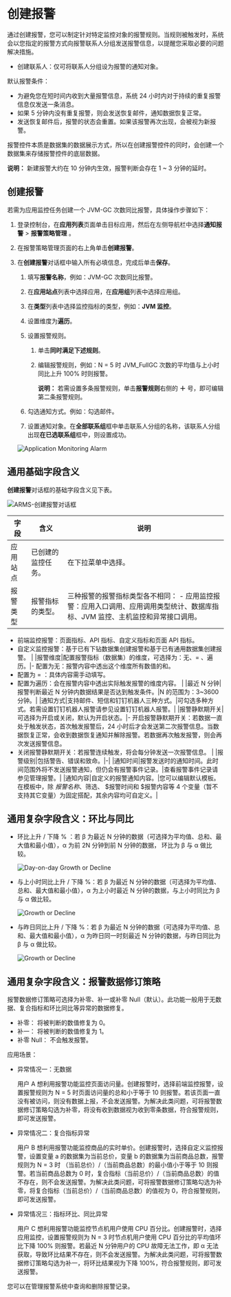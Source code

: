 # 创建报警

通过创建报警，您可以制定针对特定监控对象的报警规则。当规则被触发时，系统会以您指定的报警方式向报警联系人分组发送报警信息，以提醒您采取必要的问题解决措施。

-   创建联系人：仅可将联系人分组设为报警的通知对象。

默认报警条件：

-   为避免您在短时间内收到大量报警信息，系统 24 小时内对于持续的重复报警信息仅发送一条消息。
-   如果 5 分钟内没有重复报警，则会发送恢复邮件，通知数据恢复正常。
-   发送恢复邮件后，报警的状态会重置。如果该报警再次出现，会被视为新报警。

报警控件本质是数据集的数据展示方式，所以在创建报警控件的同时，会创建一个数据集来存储报警控件的底层数据。

**说明：** 新建报警大约在 10 分钟内生效，报警判断会存在 1 ~ 3 分钟的延时。

## 创建报警

若需为应用监控任务创建一个 JVM-GC 次数同比报警，具体操作步骤如下：

1.  登录控制台，在**应用列表**页面单击目标应用，然后在左侧导航栏中选择**通知报警** \> **报警策略管理** 。

2.  在报警策略管理页面的右上角单击**创建报警**。

3.  在**创建报警**对话框中输入所有必填信息，完成后单击**保存**。

    1.  填写**报警名称**，例如：JVM-GC 次数同比报警。

    2.  在**应用站点**列表中选择应用，在**应用组**列表中选择应用组。

    3.  在**类型**列表中选择监控指标的类型，例如：**JVM 监控**。

    4.  设置维度为**遍历**。

    5.  设置报警规则。

        1.  单击**同时满足下述规则**。
        2.  编辑报警规则，例如：N = 5 时 JVM\_FullGC 次数的平均值与上小时同比上升 100% 时则报警。

            **说明：** 若需设置多条报警规则，单击**报警规则**右侧的 **＋** 号，即可编辑第二条报警规则。

    6.  勾选通知方式。例如：勾选邮件。

    7.  设置通知对象。在**全部联系组**框中单击联系人分组的名称，该联系人分组出现**在已选联系组**框中，则设置成功。

    ![Application Monitoring Alarm](https://static-aliyun-doc.oss-accelerate.aliyuncs.com/assets/img/zh-CN/1557559951/p43504.png)


## 通用基础字段含义

**创建报警**对话框的基础字段含义见下表。

![ARMS-创建报警对话框](https://static-aliyun-doc.oss-accelerate.aliyuncs.com/assets/img/zh-CN/1557559951/p43306.png)

|字段|含义|说明|
|--|--|--|
|应用站点|已创建的监控任务。|在下拉菜单中选择。|
|报警类型|报警指标的类型。|三种报警的报警指标类型各不相同： -   应用监控报警：应用入口调用、应用调用类型统计、数据库指标、JVM 监控、主机监控和异常接口调用。
-   前端监控报警：页面指标、API 指标、自定义指标和页面 API 指标。
-   自定义监控报警：基于已有下钻数据集创建报警和基于已有通用数据集创建报警。 |
|报警维度|配置报警指标（数据集）的维度，可选择为：无、= 、遍历。|-   配置为无：报警内容中透出这个维度所有数值的和。
-   配置为 = ：具体内容需手动填写。
-   配置为遍历：会在报警内容中透出实际触发报警的维度内容。 |
|最近 N 分钟|报警判断最近 N 分钟内数据结果是否达到触发条件。|N 的范围为：3~3600 分钟。|
|通知方式|支持邮件、短信和钉钉机器人三种方式。|可勾选多种方式。若需设置钉钉机器人报警请参见设置钉钉机器人报警。|
|报警静默期开关|可选择为开启或关闭，默认为开启状态。|-   开启报警静默期开关：若数据一直处于触发状态，首次触发报警后，24 小时后才会发送第二次报警信息。当数据恢复正常，会收到数据恢复通知并解除报警。若数据再次触发报警，则会再次发送报警信息。
-   关闭报警静默期开关：若报警连续触发，将会每分钟发送一次报警信息。 |
|报警级别|包括警告、错误和致命。|-|
|通知时间|报警发送时的通知时间。此时间范围外将不发送报警通知，但仍会有报警事件记录。|查看报警事件记录请参见管理报警。|
|通知内容|自定义的报警通知内容。|您可以编辑默认模板。在模板中，除 $报警名称、$筛选、 $报警时间和 $报警内容等 4 个变量（暂不支持其它变量）为固定搭配，其余内容均可自定义。|

## 通用复杂字段含义：环比与同比

-   环比上升 / 下降 % ：若 β 为最近 N 分钟的数据（可选择为平均值、总和、最大值和最小值），α 为前 2N 分钟到前 N 分钟的数据， 环比为 β 与 α 做比较。

    ![Day-on-day Growth or Decline](https://aliware-images.oss-cn-hangzhou.aliyuncs.com/arms/dg_chain_workflow.png)

-   与上小时同比上升 / 下降 %：若 β 为最近 N 分钟的数据（可选择为平均值、总和、最大值和最小值），α 为上小时最近 N 分钟的数据，与上小时同比为 β 与 α 做比较。

    ![Growth or Decline](https://aliware-images.oss-cn-hangzhou.aliyuncs.com/arms/dg_hoh_workflow.png)

-   与昨日同比上升 / 下降 %：若 β 为最近 N 分钟的数据（可选择为平均值、总和、最大值和最小值），α 为昨日同一时刻最近 N 分钟的数据，与昨日同比为 β 与 α 做比较。

    ![Growth or Decline](https://aliware-images.oss-cn-hangzhou.aliyuncs.com/arms/dg_dod_workflow.png)


## 通用复杂字段含义：报警数据修订策略

报警数据修订策略可选择为补零、补一或补零 Null（默认）。此功能一般用于无数据、复合指标和环比同比等异常的数据修复。

-   补零： 将被判断的数值修复为 0。
-   补一： 将被判断的数值修复为 1。
-   补零 Null： 不会触发报警。

应用场景：

-   异常情况一：无数据

    用户 A 想利用报警功能监控页面访问量。创建报警时，选择前端监控报警，设置报警规则为 N = 5 时页面访问量的总和小于等于 10 则报警。若该页面一直没有被访问，则没有数据上报，不会发送报警。为解决此类问题，可将报警数据修订策略勾选为补零，将没有收到数据视为收到零条数据，符合报警规则，即可发送报警。

-   异常情况二：复合指标异常

    用户 B 想利用报警功能监控商品的实时单价。创建报警时，选择自定义监控报警，设置变量 a 的数据集为当前总价，变量 b 的数据集为当前商品总数，报警规则为 N = 3 时 （当前总价）/（当前商品总数）的最小值小于等于 10 则报警。若当前商品总数为 0 时，复合指标（当前总价）/（当前商品总数）的值不存在，则不会发送报警。为解决此类问题，可将报警数据修订策略勾选为补零，将复合指标（当前总价）/（当前商品总数）的值视为 0，符合报警规则，即可发送报警。

-   异常情况三：指标环比、同比异常

    用户 C 想利用报警功能监控节点机用户使用 CPU 百分比。创建报警时，选择应用监控，设置报警规则为 N = 3 时节点机用户使用 CPU 百分比的平均值环比下降 100% 则报警。若最近 N 分钟用户的 CPU 故障无法工作，即 α 无法获取，导致环比结果不存在，则不会发送报警。为解决此类问题，可将报警数据修订策略勾选为补一，将环比结果视为下降 100%，符合报警规则，即可发送报警。


您可以在管理报警系统中查询和删除报警记录。

